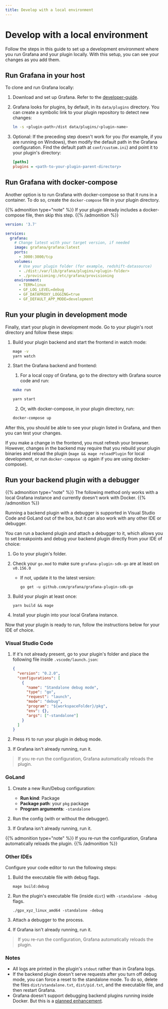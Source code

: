 ```yaml
---
title: Develop with a local environment
---
```


# Develop with a local environment

Follow the steps in this guide to set up a development environment where you run Grafana and your plugin locally. With this setup, you can see your changes as you add them.

## Run Grafana in your host

To clone and run Grafana locally:

1. Download and set up Grafana. Refer to the [developer-guide](https://github.com/grafana/grafana/blob/HEAD/contribute/developer-guide.md).

2. Grafana looks for plugins, by default, in its `data/plugins` directory. You can create a symbolic link to your plugin repository to detect new changes:

   ```bash
   ln -s <plugin-path>/dist data/plugins/<plugin-name>
   ```

3. Optional: If the preceding step doesn't work for you (for example, if you are running on Windows), then modify the default path in the Grafana configuration. Find the default path at `conf/custom.ini`) and point it to your plugin's directory:

   ```ini
   [paths]
   plugins = <path-to-your-plugin-parent-directory>
   ```

## Run Grafana with docker-compose

Another option is to run Grafana with docker-compose so that it runs in a container. To do so, create the `docker-compose` file in your plugin directory.

{{% admonition type="note" %}}
If your plugin already includes a docker-compose file, then skip this step.
{{% /admonition %}}

```yaml
version: '3.7'

services:
  grafana:
    # Change latest with your target version, if needed
    image: grafana/grafana:latest
    ports:
      - 3000:3000/tcp
    volumes:
      # Use your plugin folder (for example, redshift-datasource)
      - ./dist:/var/lib/grafana/plugins/<plugin-folder>
      - ./provisioning:/etc/grafana/provisioning
    environment:
      - TERM=linux
      - GF_LOG_LEVEL=debug
      - GF_DATAPROXY_LOGGING=true
      - GF_DEFAULT_APP_MODE=development
```

## Run your plugin in development mode

Finally, start your plugin in development mode. Go to your plugin's root directory and follow these steps:

1. Build your plugin backend and start the frontend in watch mode:

   ```bash
   mage -v
   yarn watch
   ```

2. Start the Grafana backend and frontend:

   1. For a local copy of Grafana, go to the directory with Grafana source code and run:

   ```bash
   make run
   ```

   ```bash
   yarn start
   ```

   2. Or, with docker-compose, in your plugin directory, run:

   ```bash
   docker-compose up
   ```

After this, you should be able to see your plugin listed in Grafana, and then you can test your changes.

If you make a change in the frontend, you must refresh your browser. However, changes in the backend may require that you rebuild your plugin binaries and reload the plugin (`mage && mage reloadPlugin` for local development, or run `docker-compose up` again if you are using docker-compose).

## Run your backend plugin with a debugger

{{% admonition type="note" %}}
The following method only works with a local Grafana instance and currently doesn't work with Docker.
{{% /admonition %}}

Running a backend plugin with a debugger is supported in Visual Studio Code and GoLand out of the box, but it can also work with any other IDE or debugger.

You can run a backend plugin and attach a debugger to it, which allows you to set breakpoints and debug your backend plugin directly from your IDE of choice:

1. Go to your plugin's folder.

1. Check your `go.mod` to make sure `grafana-plugin-sdk-go` are at least on `v0.156.0`
   - If not, update it to the latest version:
     ```
     go get -u github.com/grafana/grafana-plugin-sdk-go
     ```
1. Build your plugin at least once:
   ```
   yarn build && mage
   ```
1. Install your plugin into your local Grafana instance.

Now that your plugin is ready to run, follow the instructions below for your IDE of choice.

### Visual Studio Code

1. If it's not already present, go to your plugin's folder and place the following file inside `.vscode/launch.json`:

   ```json
   {
     "version": "0.2.0",
     "configurations": [
       {
         "name": "Standalone debug mode",
         "type": "go",
         "request": "launch",
         "mode": "debug",
         "program": "${workspaceFolder}/pkg",
         "env": {},
         "args": ["-standalone"]
       }
     ]
   }
   ```

1. Press `F5` to run your plugin in debug mode.
1. If Grafana isn't already running, run it.

> If you re-run the configuration, Grafana automatically reloads the plugin.

### GoLand

1. Create a new Run/Debug configuration:

   - **Run kind**: Package
   - **Package path**: your `pkg` package
   - **Program arguments**: `-standalone`

1. Run the config (with or without the debugger).

1. If Grafana isn't already running, run it.

{{% admonition type="note" %}}
If you re-run the configuration, Grafana automatically reloads the plugin.
{{% /admonition %}}

### Other IDEs

Configure your code editor to run the following steps:

1. Build the executable file with debug flags.
   ```
   mage build:debug
   ```
1. Run the plugin's executable file (inside `dist`) with `-standalone -debug` flags.
   ```
   ./gpx_xyz_linux_amd64 -standalone -debug
   ```
1. Attach a debugger to the process.

1. If Grafana isn't already running, run it.

> If you re-run the configuration, Grafana automatically reloads the plugin.

### Notes

- All logs are printed in the plugin's `stdout` rather than in Grafana logs.
- If the backend plugin doesn't serve requests after you turn off debug mode, you can force a reset to the standalone mode. To do so, delete the files `dist/standalone.txt`, `dist/pid.txt`, and the executable file, and then restart Grafana.
- Grafana doesn't support debugging backend plugins running inside Docker. But this is a [planned enhancement](https://github.com/grafana/grafana-plugin-sdk-go/issues/685).
